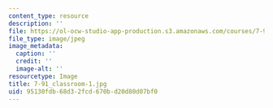 ```yaml
---
content_type: resource
description: ''
file: https://ol-ocw-studio-app-production.s3.amazonaws.com/courses/7-91j-foundations-of-computational-and-systems-biology-spring-2014/95130fdb68d32fcd670bd20d80d07bf0_7-91_classroom-1.jpg
file_type: image/jpeg
image_metadata:
  caption: ''
  credit: ''
  image-alt: ''
resourcetype: Image
title: 7-91_classroom-1.jpg
uid: 95130fdb-68d3-2fcd-670b-d20d80d07bf0
---
```

